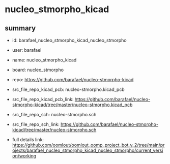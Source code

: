 # nucleo_stmorpho_kicad
 
## summary 
* id: barafael_nucleo_stmorpho_kicad_nucleo_stmorpho
* user: barafael
* name: nucleo_stmorpho_kicad
* board: nucleo_stmorpho
* repo: https://github.com/barafael/nucleo-stmorpho-kicad
* src_file_repo_kicad_pcb: nucleo-stmorpho.kicad_pcb
* src_file_repo_kicad_pcb_link: https://github.com/barafael/nucleo-stmorpho-kicad/tree/master/nucleo-stmorpho.kicad_pcb


* src_file_repo_sch: nucleo-stmorpho.sch
* src_file_repo_sch_link: https://github.com/barafael/nucleo-stmorpho-kicad/tree/master/nucleo-stmorpho.sch
* full details link: https://github.com/oomlout/oomlout_oomp_project_bot_v_2/tree/main/projects/barafael_nucleo_stmorpho_kicad_nucleo_stmorpho/current_version/working  







